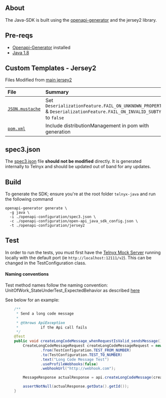 ## About

The Java-SDK is built using the [openapi-generator](https://github.com/OpenAPITools/openapi-generator) and the jersey2 library.

## Pre-reqs

* [Openapi-Generator](https://github.com/OpenAPITools/openapi-generator#1---installation) installed
* [Java 1.8](https://openjdk.java.net/install/)

## Custom Templates - Jersey2

Files Modified from [main jersey2](https://github.com/OpenAPITools/openapi-generator/tree/master/modules/openapi-generator/src/main/resources/Java/libraries/jersey2)

| File                                                         | Summary                                                                                                               |
|:-------------------------------------------------------------|:----------------------------------------------------------------------------------------------------------------------|
| [`JSON.mustache`](./jersey2/libraries/jersey2/JSON.mustache) | Set `DeserializationFeature.FAIL_ON_UNKNOWN_PROPERTIES` & `DeserializationFeature.FAIL_ON_INVALID_SUBTYPE` to `false` |
| [`pom.xml`](./jersey2/libraries/jersey2/pom.mustache)        | Include distributionManagement in pom with generation                                                                 |

## spec3.json

The [spec3.json](./spec3.json) file **should not be modified** directly. It is generated internally to Telnyx and should be updated out of band for any updates.

## Build

To generate the SDK; ensure you're at the root folder `telnyx-java` and run the following command

```
openapi-generator generate \
  -g java \
  -i ./openapi-configuration/spec3.json \
  -c ./openapi-configuration/open-api_java_sdk_config.json \
  -t ./openapi-configuration/jersey2
```

## Test

In order to run the tests, you must first have the [Telnyx Mock Server](https://github.com/team-telnyx/telnyx-mock) 
running locally with the default port (ie `http://localhost:12111/v2`). This can be changed in the TestConfiguration class.

#### Naming conventions

Test method names follow the naming convention: UnitOfWork_StateUnderTest_ExpectedBehavior 
as described [here](https://osherove.com/blog/2005/4/3/naming-standards-for-unit-tests.html)

See below for an example:

```java
    /**
     * Send a long code message
     *
     * @throws ApiException
     *          if the Api call fails
     */
    @Test
    public void createLongCodeMessage_whenRequestIsValid_sendsMessage() throws ApiException {
        CreateLongCodeMessageRequest createLongCodeMessageRequest = new CreateLongCodeMessageRequest()
                .from(TestConfiguration.TEST_FROM_NUMBER)
                .to(TestConfiguration.TEST_TO_NUMBER)
                .text("Long Code Message Test")
                .useProfileWebhooks(false)
                .webhookUrl("http://webhook.com");

        MessageResponse actualResponse = api.createLongCodeMessage(createLongCodeMessageRequest);

        assertNotNull(actualResponse.getData().getId());
    }
```